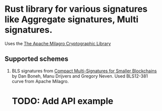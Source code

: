 # Rust library for various signatures like Aggregate signatures, Multi signatures.
Uses the [The Apache Milagro Cryptographic Library](https://github.com/milagro-crypto/amcl)

## Supported schemes
1. BLS signatures from [Compact Multi-Signatures for Smaller Blockchains](https://eprint.iacr.org/2018/483.pdf) by Dan Boneh, Manu Drijvers and Gregory Neven.
   Used BLS12-381 curve from Apache Milagro. 
   # TODO: Add API example
